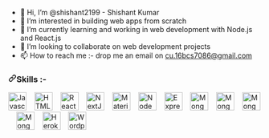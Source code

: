 - 👋 Hi, I’m @shishant2199 - Shishant Kumar
- 👀 I’m interested in building web apps from scratch
- 🌱 I’m currently learning and working in web development with Node.js and React.js
- 💞️ I’m looking to collaborate on web development projects
- 📫 How to reach me :- drop me an email on cu.16bcs7086@gmail.com

<h3 dir="auto"><a id="user-content-skills" class="anchor" aria-hidden="true" href="#skills"><svg class="octicon octicon-link" viewBox="0 0 16 16" version="1.1" width="16" height="16" aria-hidden="true"><path fill-rule="evenodd" d="M7.775 3.275a.75.75 0 001.06 1.06l1.25-1.25a2 2 0 112.83 2.83l-2.5 2.5a2 2 0 01-2.83 0 .75.75 0 00-1.06 1.06 3.5 3.5 0 004.95 0l2.5-2.5a3.5 3.5 0 00-4.95-4.95l-1.25 1.25zm-4.69 9.64a2 2 0 010-2.83l2.5-2.5a2 2 0 012.83 0 .75.75 0 001.06-1.06 3.5 3.5 0 00-4.95 0l-2.5 2.5a3.5 3.5 0 004.95 4.95l1.25-1.25a.75.75 0 00-1.06-1.06l-1.25 1.25a2 2 0 01-2.83 0z"></path></svg></a>Skills :- </h3>

<p align="left" dir="auto">
<a href="https://developer.mozilla.org/en-US/docs/Web/JavaScript" rel="nofollow"><img src="https://raw.githubusercontent.com/danielcranney/readme-generator/main/public/icons/skills/javascript-colored.svg" width="36" height="36" alt="Javascript" style="max-width: 100%;"></a>&nbsp;&nbsp;&nbsp;
<a href="https://developer.mozilla.org/en-US/docs/Glossary/HTML5" rel="nofollow" ><img src="https://raw.githubusercontent.com/danielcranney/readme-generator/main/public/icons/skills/html5-colored.svg" width="36" height="36" alt="HTML5" style="max-width: 100%;"></a>&nbsp;&nbsp;&nbsp;
<a href="https://reactjs.org/" rel="nofollow" ><img src="https://raw.githubusercontent.com/danielcranney/readme-generator/main/public/icons/skills/react-colored.svg" width="36" height="36" alt="React" style="max-width: 100%;"></a>&nbsp;&nbsp;&nbsp;
<a href="https://nextjs.org/docs" rel="nofollow" ><img src="https://raw.githubusercontent.com/danielcranney/readme-generator/main/public/icons/skills/nextjs.svg" width="36" height="36" alt="NextJs" style="max-width: 100%;"></a>&nbsp;&nbsp;&nbsp;
<a href="https://mui.com/" rel="nofollow" ><img src="https://raw.githubusercontent.com/danielcranney/readme-generator/main/public/icons/skills/materialui-colored.svg" width="36" height="36" alt="Material UI" style="max-width: 100%;"></a>&nbsp;&nbsp;&nbsp;
<a href="https://nodejs.org/en/" rel="nofollow" ><img src="https://raw.githubusercontent.com/danielcranney/readme-generator/main/public/icons/skills/nodejs-colored.svg" width="36" height="36" alt="NodeJS" style="max-width: 100%;"></a>&nbsp;&nbsp;&nbsp;
<a href="https://expressjs.com/" rel="nofollow" ><img src="https://raw.githubusercontent.com/danielcranney/readme-generator/main/public/icons/skills/express.svg" width="36" height="36" alt="Express" style="max-width: 100%;"></a>&nbsp;&nbsp;&nbsp;
<a href="https://www.mongodb.com/" rel="nofollow" ><img src="https://raw.githubusercontent.com/danielcranney/readme-generator/main/public/icons/skills/mongodb-colored.svg" width="36" height="36" alt="MongoDB" style="max-width: 100%;"></a>&nbsp;&nbsp;&nbsp;
 <a href="https://www.mysql.com/" rel="nofollow" ><img src="https://raw.githubusercontent.com/danielcranney/readme-generator/main/public/icons/skills/mysql-colored.svg" width="36" height="36" alt="MongoDB" style="max-width: 100%;"></a>&nbsp;&nbsp;&nbsp;
<a href="https://firebase.google.com/" rel="nofollow" ><img src="https://raw.githubusercontent.com/danielcranney/readme-generator/main/public/icons/skills/firebase-colored.svg" width="36" height="36" alt="MongoDB" style="max-width: 100%;"></a>&nbsp;&nbsp;&nbsp;
<a href="https://www.arangodb.com/" rel="nofollow" ><img src="https://www.arangodb.com/wp-content/uploads/2018/07/www.arangodb.com-favicon.png" width="36" height="36" alt="MongoDB" style="max-width: 100%;"></a>&nbsp;&nbsp;&nbsp;
<a href="https://www.heroku.com/" rel="nofollow" ><img src="https://raw.githubusercontent.com/danielcranney/readme-generator/main/public/icons/skills/heroku-colored.svg" width="36" height="36" alt="Heroku" style="max-width: 100%;"></a>&nbsp;&nbsp;&nbsp;
<a href="https://www.wordpress.com/" rel="nofollow" ><img src="https://upload.wikimedia.org/wikipedia/commons/thumb/9/98/WordPress_blue_logo.svg/2048px-WordPress_blue_logo.svg.png" width="36" height="36" alt="Wordpress" style="max-width: 100%;"></a>
</p>


<!---
shishant2199/shishant2199 is a ✨ special ✨ repository because its `README.md` (this file) appears on your GitHub profile.
You can click the Preview link to take a look at your changes.
--->
